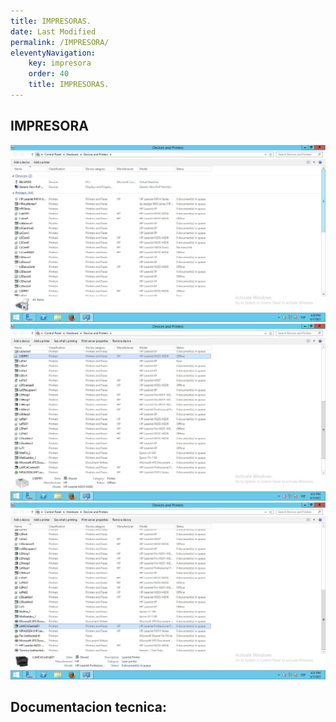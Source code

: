 ```yaml
---
title: IMPRESORAS.
date: Last Modified
permalink: /IMPRESORA/
eleventyNavigation:
    key: impresora
    order: 40
    title: IMPRESORAS.
---
```

## **IMPRESORA**

![img](../../../images/Impresoras/printsap1.jpg)
![img](../../../images/Impresoras/printsap2.jpg)
![img](../../../images/Impresoras/printsap3.jpg)




## Documentacion tecnica:
